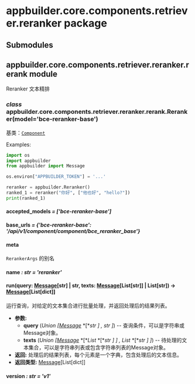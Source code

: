 # appbuilder.core.components.retriever.reranker package

## Submodules

## appbuilder.core.components.retriever.reranker.rerank module

Reranker 文本精排

### *class* appbuilder.core.components.retriever.reranker.rerank.Reranker(model='bce-reranker-base')

基类：[`Component`](appbuilder.core.md#appbuilder.core.component.Component)

Examples:

```python
import os
import appbuilder
from appbuilder import Message

os.environ["APPBUILDER_TOKEN"] = '...'

reranker = appbuilder.Reranker()
ranked_1 = reranker("你好", ["他也好", "hello?"])
print(ranked_1)
```

#### accepted_models *= ['bce-reranker-base']*

#### base_urls *= {'bce-reranker-base': '/api/v1/component/component/bce_reranker_base'}*

#### meta

`RerankerArgs` 的别名

#### name *: str* *= 'reranker'*

#### run(query: [Message](appbuilder.core.md#appbuilder.core.message.Message)[str] | str, texts: [Message](appbuilder.core.md#appbuilder.core.message.Message)[List[str]] | List[str]) → [Message](appbuilder.core.md#appbuilder.core.message.Message)[List[dict]]

运行查询，对给定的文本集合进行批量处理，并返回处理后的结果列表。

* **参数:**
  * **query** (*Union* *[*[*Message*](appbuilder.core.md#appbuilder.core.message.Message) *[**str* *]* *,* *str* *]*) -- 查询条件，可以是字符串或Message对象。
  * **texts** (*Union* *[*[*Message*](appbuilder.core.md#appbuilder.core.message.Message) *[**List* *[**str* *]* *]* *,* *List* *[**str* *]* *]*) -- 待处理的文本集合，可以是字符串列表或包含字符串列表的Message对象。
* **返回:**
  处理后的结果列表，每个元素是一个字典，包含处理后的文本信息。
* **返回类型:**
  [Message](appbuilder.core.md#appbuilder.core.message.Message)[List[dict]]

#### version *: str* *= 'v1'*
